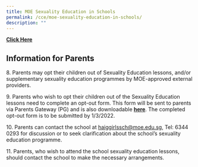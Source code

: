 ```yaml
---
title: MOE Sexuality Education in Schools
permalink: /cce/moe-sexuality-education-in-schools/
description: ""
---
```

[**Click Here**](/files/2022%20HGS%20SEd%20Update.pdf) 

## Information for Parents


8\. Parents may opt their children out of Sexuality Education lessons, and/or supplementary sexuality education programmes by MOE-approved external providers.    

9\. Parents who wish to opt their children out of the Sexuality Education lessons need to complete an opt-out form. This form will be sent to parents via Parents Gateway (PG) and is also downloadable **[here](/files/2022%20HGS%20SEd%20Parent%20Opt%20Out%20Form.pdf)**. The completed opt-out form is to be submitted by 1/3/2022.  

10\. Parents can contact the school at [haiggirlssch@moe.edu.sg](mailto:haiggirlssch@moe.edu.sg), Tel: 6344 0293 for discussion or to seek clarification about the school’s sexuality education programme.  

11\. Parents, who wish to attend the school sexuality education lessons, should contact the school to make the necessary arrangements.